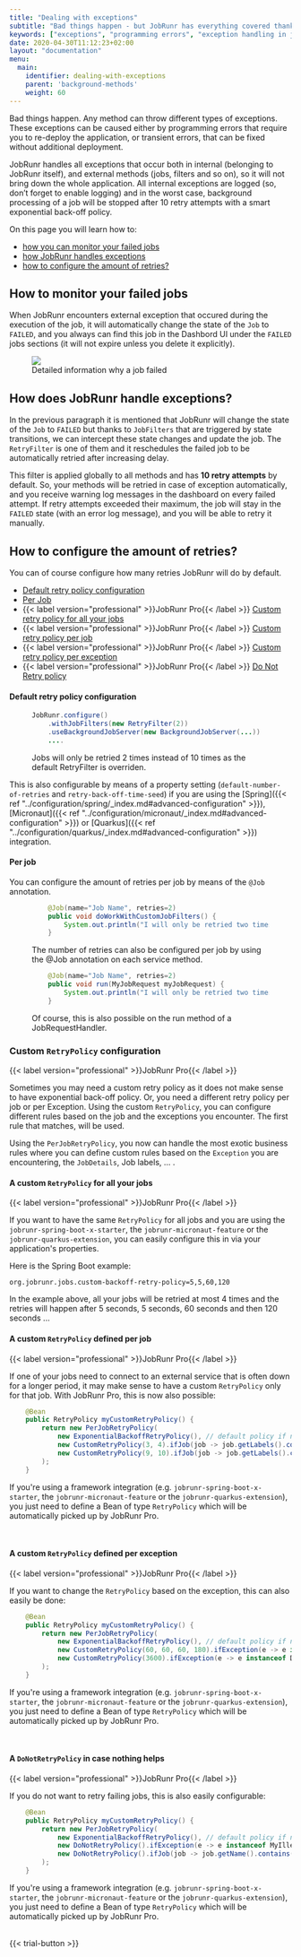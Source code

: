 ```yaml
---
title: "Dealing with exceptions"
subtitle: "Bad things happen - but JobRunr has everything covered thanks to the RetryFilter!"
keywords: ["exceptions", "programming errors", "exception handling in java", "exception handling example in java", "exception java example", "exception in java example", "dealing with exceptions"]
date: 2020-04-30T11:12:23+02:00
layout: "documentation"
menu: 
  main: 
    identifier: dealing-with-exceptions
    parent: 'background-methods'
    weight: 60
---
```

Bad things happen. Any method can throw different types of exceptions. These exceptions can be caused either by programming errors that require you to re-deploy the application, or transient errors, that can be fixed without additional deployment.

JobRunr handles all exceptions that occur both in internal (belonging to JobRunr itself), and external methods (jobs, filters and so on), so it will not bring down the whole application. All internal exceptions are logged (so, don’t forget to enable logging) and in the worst case, background processing of a job will be stopped after 10 retry attempts with a smart exponential back-off policy.

On this page you will learn how to:
- [how you can monitor your failed jobs](#how-to-monitor-your-failed-jobs)
- [how JobRunr handles exceptions](#how-does-jobrunr-handle-exceptions)
- [how to configure the amount of retries?](#how-to-configure-the-amount-of-retries)


## How to monitor your failed jobs
When JobRunr encounters external exception that occured during the execution of the job, it will automatically change the state of the `Job` to `FAILED`, and you always can find this job in the Dashbord UI under the `FAILED` jobs sections (it will not expire unless you delete it explicitly).


<figure>
<img src="/documentation/failed-job.webp" class="kg-image">
<figcaption>Detailed information why a job failed</figcaption>
</figure>

## How does JobRunr handle exceptions?
In the previous paragraph it is mentioned that JobRunr will change the state of the `Job` to `FAILED` but thanks to `JobFilters` that are triggered by state transitions, we can intercept these state changes and update the job. The `RetryFilter` is one of them and it reschedules the failed job to be automatically retried after increasing delay.

This filter is applied globally to all methods and has **10 retry attempts** by default. So, your methods will be retried in case of exception automatically, and you receive warning log messages in the dashboard on every failed attempt. If retry attempts exceeded their maximum, the job will stay in the `FAILED` state (with an error log message), and you will be able to retry it manually.

## How to configure the amount of retries?
You can of course configure how many retries JobRunr will do by default.

- [Default retry policy configuration](#default-retry-policy-configuration)
- [Per Job](#per-job)
- {{< label version="professional" >}}JobRunr Pro{{< /label >}} [Custom retry policy for all your jobs](#a-custom-retrypolicy-for-all-your-jobs)
- {{< label version="professional" >}}JobRunr Pro{{< /label >}} [Custom retry policy per job](#a-custom-retrypolicy-defined-per-job)
- {{< label version="professional" >}}JobRunr Pro{{< /label >}} [Custom retry policy per exception](#a-custom-retrypolicy-defined-per-job)
- {{< label version="professional" >}}JobRunr Pro{{< /label >}} [Do Not Retry policy](#a-donotretrypolicy-in-case-nothing-helps)

#### Default retry policy configuration
<figure>

```java
JobRunr.configure()
    .withJobFilters(new RetryFilter(2))
    .useBackgroundJobServer(new BackgroundJobServer(...))
    ....
```
<figcaption>Jobs will only be retried 2 times instead of 10 times as the default RetryFilter is overriden.</figcaption>
</figure>

This is also configurable by means of a property setting (`default-number-of-retries` and `retry-back-off-time-seed`) if you are using the [Spring]({{< ref "../configuration/spring/_index.md#advanced-configuration" >}}), [Micronaut]({{< ref "../configuration/micronaut/_index.md#advanced-configuration" >}}) or [Quarkus]({{< ref "../configuration/quarkus/_index.md#advanced-configuration" >}}) integration.


#### Per job
You can configure the amount of retries per job by means of the `@Job` annotation.
<figure>

```java
    @Job(name="Job Name", retries=2)
    public void doWorkWithCustomJobFilters() {
        System.out.println("I will only be retried two times ");
    }
```
<figcaption>The number of retries can also be configured per job by using the @Job annotation on each service method.</figcaption>
</figure>

<figure>

```java
    @Job(name="Job Name", retries=2)
    public void run(MyJobRequest myJobRequest) {
        System.out.println("I will only be retried two times ");
    }
```
<figcaption>Of course, this is also possible on the run method of a JobRequestHandler.</figcaption>
</figure>

### Custom `RetryPolicy` configuration
{{< label version="professional" >}}JobRunr Pro{{< /label >}}

Sometimes you may need a custom retry policy as it does not make sense to have exponential back-off policy. Or, you need a different retry policy per job or per Exception. Using the custom `RetryPolicy`, you can configure different rules based on the job and the exceptions you encounter. The first rule that matches, will be used.

Using the `PerJobRetryPolicy`, you now can handle the most exotic business rules where you can define custom rules based on the `Exception` you are encountering, the `JobDetails`, Job labels, ... .


#### A custom `RetryPolicy` for all your jobs
{{< label version="professional" >}}JobRunr Pro{{< /label >}}

If you want to have the same `RetryPolicy` for all jobs and you are using the `jobrunr-spring-boot-x-starter`, the `jobrunr-micronaut-feature` or the `jobrunr-quarkus-extension`, you can easily configure this in via your application's properties.

Here is the Spring Boot example:

```properties
org.jobrunr.jobs.custom-backoff-retry-policy=5,5,60,120
```

In the example above, all your jobs will be retried at most 4 times and the retries will happen after 5 seconds, 5 seconds, 60 seconds and then 120 seconds ...


#### A custom `RetryPolicy` defined per job
{{< label version="professional" >}}JobRunr Pro{{< /label >}}

If one of your jobs need to connect to an external service that is often down for a longer period, it may make sense to have a custom `RetryPolicy` only for that job. 
With JobRunr Pro, this is now also possible:

```java
    @Bean
    public RetryPolicy myCustomRetryPolicy() {
        return new PerJobRetryPolicy(
            new ExponentialBackoffRetryPolicy(), // default policy if no per job policy matches
            new CustomRetryPolicy(3, 4).ifJob(job -> job.getLabels().contains("tenant-A")),
            new CustomRetryPolicy(9, 10).ifJob(job -> job.getLabels().contains("tenant-B"))
        );
    }
```

If you're using a framework integration (e.g. `jobrunr-spring-boot-x-starter`, the `jobrunr-micronaut-feature` or the `jobrunr-quarkus-extension`), you just need to define a Bean of type `RetryPolicy` which will be automatically picked up by JobRunr Pro.

<br>

#### A custom `RetryPolicy` defined per exception
{{< label version="professional" >}}JobRunr Pro{{< /label >}}

If you want to change the `RetryPolicy` based on the exception, this can also easily be done:

```java
    @Bean
    public RetryPolicy myCustomRetryPolicy() {
        return new PerJobRetryPolicy(
            new ExponentialBackoffRetryPolicy(), // default policy if no per job policy matches
            new CustomRetryPolicy(60, 60, 60, 180).ifException(e -> e instanceof TimeoutException),
            new CustomRetryPolicy(3600).ifException(e -> e instanceof DatabaseException)
        );
    }
```

If you're using a framework integration (e.g. `jobrunr-spring-boot-x-starter`, the `jobrunr-micronaut-feature` or the `jobrunr-quarkus-extension`), you just need to define a Bean of type `RetryPolicy` which will be automatically picked up by JobRunr Pro.

<br>

#### A `DoNotRetryPolicy` in case nothing helps
{{< label version="professional" >}}JobRunr Pro{{< /label >}}

If you do not want to retry failing jobs, this is also easily configurable:

```java
    @Bean
    public RetryPolicy myCustomRetryPolicy() {
        return new PerJobRetryPolicy(
            new ExponentialBackoffRetryPolicy(), // default policy if no per job policy matches
            new DoNotRetryPolicy().ifException(e -> e instanceof MyIllegalStateException),
            new DoNotRetryPolicy().ifJob(job -> job.getName().contains("Cache update"))
        );
    }
```

If you're using a framework integration (e.g. `jobrunr-spring-boot-x-starter`, the `jobrunr-micronaut-feature` or the `jobrunr-quarkus-extension`), you just need to define a Bean of type `RetryPolicy` which will be automatically picked up by JobRunr Pro.

<br>
{{< trial-button >}}